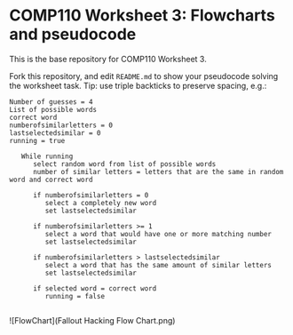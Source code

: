 # COMP110 Worksheet 3: Flowcharts and pseudocode

This is the base repository for COMP110 Worksheet 3.

Fork this repository, and edit `README.md` to show your pseudocode solving the worksheet task. Tip: use triple backticks to preserve spacing, e.g.:

```
Number of guesses = 4
List of possible words
correct word
numberofsimilarletters = 0
lastselectedsimilar = 0
running = true

   While running
      select random word from list of possible words
      number of similar letters = letters that are the same in random word and correct word
      
      if numberofsimilarletters = 0
         select a completely new word
         set lastselectedsimilar
         
      if numberofsimilarletters >= 1
         select a word that would have one or more matching number
         set lastselectedsimilar
         
      if numberofsimilarletters > lastselectedsimilar
         select a word that has the same amount of similar letters
         set lastselectedsimilar
         
      if selected word = correct word
         running = false
         
```

![FlowChart](Fallout Hacking Flow Chart.png)
